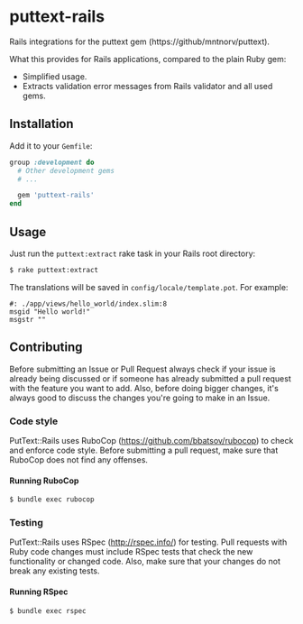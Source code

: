 # puttext-rails

Rails integrations for the puttext gem (https://github/mntnorv/puttext).

What this provides for Rails applications, compared to the plain Ruby gem:
 - Simplified usage.
 - Extracts validation error messages from Rails validator and all used gems.

## Installation

Add it to your `Gemfile`:
```ruby
group :development do
  # Other development gems
  # ...

  gem 'puttext-rails'
end
```

## Usage

Just run the `puttext:extract` rake task in your Rails root directory:
```bash
$ rake puttext:extract
```

The translations will be saved in `config/locale/template.pot`. For example:
```po
#: ./app/views/hello_world/index.slim:8
msgid "Hello world!"
msgstr ""
```

## Contributing

Before submitting an Issue or Pull Request always check if your issue is already being discussed or if someone has already submitted a pull request with the feature you want to add. Also, before doing bigger changes, it's always good to discuss the changes you're going to make in an Issue.

### Code style

PutText::Rails uses RuboCop (https://github.com/bbatsov/rubocop) to check and enforce code style. Before submitting a pull request, make sure that RuboCop does not find any offenses.

#### Running RuboCop

```bash
$ bundle exec rubocop
```

### Testing

PutText::Rails uses RSpec (http://rspec.info/) for testing. Pull requests with Ruby code changes must include RSpec tests that check the new functionality or changed code. Also, make sure that your changes do not break any existing tests.

#### Running RSpec

```bash
$ bundle exec rspec
```
